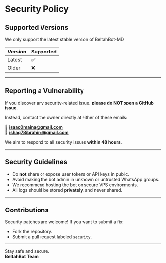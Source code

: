 # Security Policy

## Supported Versions

We only support the latest stable version of BeltahBot-MD.

| Version | Supported |
|---------|-----------|
| Latest  | ✅        |
| Older   | ❌        |

---

## Reporting a Vulnerability

If you discover any security-related issue, **please do NOT open a GitHub issue**.

Instead, contact the owner directly at either of these emails:

📧 **isaac0maina@gmail.com**  
📧 **ishaq78ibrahim@gmail.com**

We aim to respond to all security issues **within 48 hours**.

---

## Security Guidelines

- Do **not** share or expose user tokens or API keys in public.
- Avoid making the bot admin in unknown or untrusted WhatsApp groups.
- We recommend hosting the bot on secure VPS environments.
- All logs should be stored **privately**, and never shared.

---

## Contributions

Security patches are welcome! If you want to submit a fix:
- Fork the repository.
- Submit a pull request labeled `security`.

---

Stay safe and secure.  
**BeltahBot Team**

